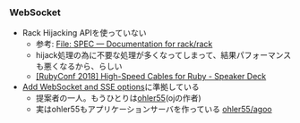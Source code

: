 ### WebSocket

* Rack Hijacking APIを使っていない
  * 参考: [File: SPEC — Documentation for rack/rack](https://www.rubydoc.info/github/rack/rack/file/SPEC#label-Hijacking)
  * hijack処理の為に不要な処理が多くなってしまって、結果パフォーマンスも悪くなるから、らしい
  * [\[RubyConf 2018\] High\-Speed Cables for Ruby \- Speaker Deck](https://speakerdeck.com/palkan/rubyconf-2018-high-speed-cables-for-ruby?slide=52)
* [Add WebSocket and SSE options](https://github.com/rack/rack/pull/1272)に準拠している
  * 提案者の一人。もうひとりは[ohler55](https://github.com/ohler55)(ojの作者)
  * 実はohler55もアプリケーションサーバを作っている [ohler55/agoo](https://github.com/ohler55/agoo)
